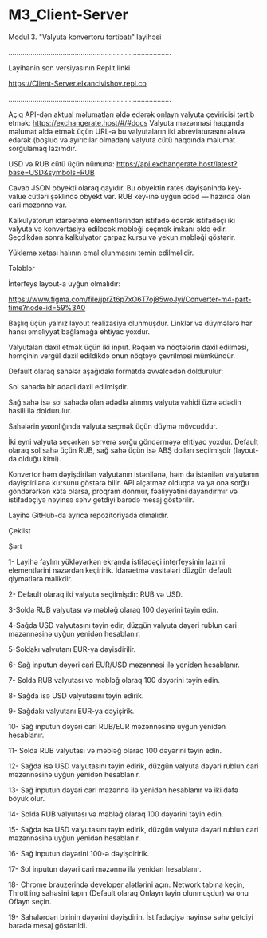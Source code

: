 # M3_Client-Server





Modul 3. "Valyuta konvertoru tərtibatı" layihəsi

.................................................................................

Layihənin  son versiyasının Replit linki    

https://Client-Server.elxancivishov.repl.co

.................................................................................

Açıq API-dən aktual məlumatları əldə edərək onlayn valyuta çeviricisi tərtib etmək:
https://exchangerate.host/#/#docs 
Valyuta məzənnəsi haqqında məlumat əldə etmək üçün URL-ə bu valyutaların iki abreviaturasını əlavə edərək (boşluq və ayırıcılar olmadan) valyuta cütü haqqında məlumat sorğulamaq lazımdır.

USD və RUB cütü üçün nümunə:
https://api.exchangerate.host/latest?base=USD&symbols=RUB 

Cavab JSON obyekti olaraq qayıdır.
Bu obyektin rates dəyişənində key-value cütləri şəklində obyekt var. RUB key-inə uyğun ədəd — hazırda olan cari məzənnə var.

Kalkulyatorun idarəetmə elementlərindən istifadə edərək istifadəçi iki valyuta və konvertasiya ediləcək məbləği seçmək imkanı əldə edir.
Seçdikdən sonra kalkulyator çarpaz kursu və yekun məbləği göstərir. 

Yükləmə xətası halının emal olunmasını təmin edilməlidir.

Tələblər

İnterfeys layout-a uyğun olmalıdır:

https://www.figma.com/file/jprZt6p7xO6T7oj85woJyi/Converter-m4-part-time?node-id=59%3A0 

Başlıq üçün yalnız layout realizasiya olunmuşdur. Linklər və düymələrə hər hansı əməliyyat bağlamağa ehtiyac yoxdur.

Valyutaları daxil etmək üçün iki input. Rəqəm və nöqtələrin daxil edilməsi, həmçinin vergül daxil edildikdə onun nöqtəyə çevrilməsi mümkündür. 

Default olaraq sahələr aşağıdakı formatda əvvəlcədən doldurulur:

Sol sahədə bir ədədi daxil edilmişdir.

Sağ sahə isə sol sahədə olan ədədlə alınmış valyuta vahidi üzrə ədədin hasili ilə doldurulur.

Sahələrin yaxınlığında valyuta seçmək üçün düymə mövcuddur. 

İki eyni valyuta seçərkən serverə sorğu göndərməyə ehtiyac yoxdur. Default  olaraq sol sahə üçün RUB, sağ sahə üçün isə ABŞ dolları seçilmişdir (layout-da olduğu kimi).

Konvertor həm dəyişdirilən valyutanın istənilənə, həm də istənilən valyutanın dəyişdirilənə kursunu göstərə bilir.
API əlçatmaz olduqda və ya ona sorğu göndərərkən xəta olarsa, proqram donmur, fəaliyyətini dayandırmır və  istifadəçiyə nəyinsə səhv getdiyi barədə mesaj göstərilir.

Layihə GitHub-da ayrıca repozitoriyada olmalıdır.


Çeklist

Şərt


1- Layihə faylını yükləyərkən ekranda istifadəçi interfeysinin lazımi elementlərini nəzərdən keçiririk. İdarəetmə vasitələri düzgün default qiymətlərə malikdir. 



2- Default olaraq iki valyuta seçilmişdir: RUB və USD.



3-Solda RUB valyutası və məbləğ olaraq 100 dəyərini təyin edin.

4-Sağda USD valyutasını təyin edir, düzgün valyuta dəyəri rublun cari məzənnəsinə uyğun yenidən hesablanır.

5-Soldakı valyutanı EUR-ya dəyişdirilir.

6- Sağ inputun dəyəri cari EUR/USD məzənnəsi ilə yenidən hesablanır.


7- Solda RUB valyutası və məbləğ olaraq 100 dəyərini təyin edin.

8- Sağda isə USD valyutasını təyin edirik.

9- Sağdakı valyutanı EUR-ya dəyişirik.

10- Sağ inputun dəyəri cari RUB/EUR məzənnəsinə uyğun yenidən hesablanır.
   
   
11- Solda RUB valyutası və məbləğ olaraq 100 dəyərini təyin edin.

12- Sağda isə USD valyutasını təyin edirik, düzgün valyuta dəyəri rublun cari məzənnəsinə uyğun yenidən hesablanır.


13- Sağ inputun dəyəri cari məzənnə ilə yenidən hesablanır və iki dəfə böyük olur.



14- Solda RUB valyutası və məbləğ olaraq 100 dəyərini təyin edin.

15- Sağda isə USD valyutasını təyin edirik, düzgün valyuta dəyəri rublun cari məzənnəsinə uyğun yenidən hesablanır.

16- Sağ inputun dəyərini 100-ə dəyişdiririk.

17- Sol inputun dəyəri cari məzənnə ilə yenidən hesablanır.


18- Chrome brauzerində developer alətlərini açın. Network tabına keçin, Throttling sahəsini tapın (Default olaraq Onlayn təyin olunmuşdur) və onu Oflayn seçin. 

19- Sahələrdən birinin dəyərini dəyişdirin. İstifadəçiyə nəyinsə səhv getdiyi barədə mesaj göstərildi.




